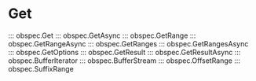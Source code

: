 # Get

::: obspec.Get
::: obspec.GetAsync
::: obspec.GetRange
::: obspec.GetRangeAsync
::: obspec.GetRanges
::: obspec.GetRangesAsync
::: obspec.GetOptions
::: obspec.GetResult
::: obspec.GetResultAsync
::: obspec.BufferIterator
::: obspec.BufferStream
::: obspec.OffsetRange
::: obspec.SuffixRange
